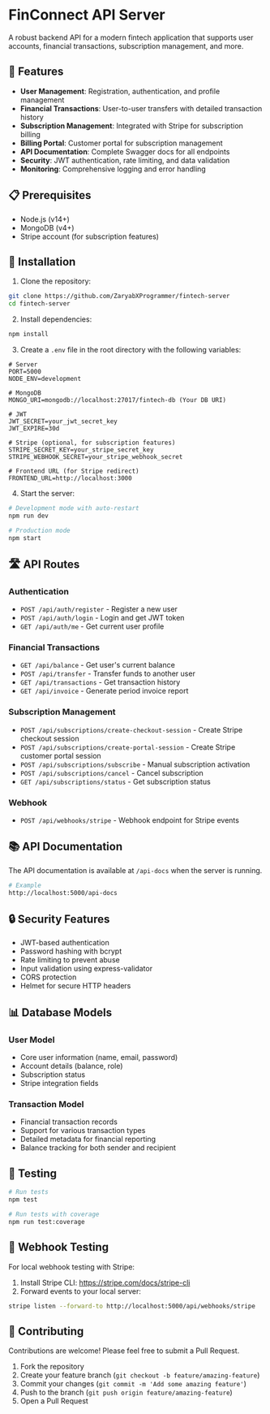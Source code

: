 # FinConnect API Server

A robust backend API for a modern fintech application that supports user accounts, financial transactions, subscription management, and more.

## 🚀 Features

- **User Management**: Registration, authentication, and profile management
- **Financial Transactions**: User-to-user transfers with detailed transaction history
- **Subscription Management**: Integrated with Stripe for subscription billing
- **Billing Portal**: Customer portal for subscription management
- **API Documentation**: Complete Swagger docs for all endpoints
- **Security**: JWT authentication, rate limiting, and data validation
- **Monitoring**: Comprehensive logging and error handling

## 📋 Prerequisites

- Node.js (v14+)
- MongoDB (v4+)
- Stripe account (for subscription features)

## 🔧 Installation

1. Clone the repository:
```bash
git clone https://github.com/ZaryabXProgrammer/fintech-server
cd fintech-server
```

2. Install dependencies:
```bash
npm install
```

3. Create a `.env` file in the root directory with the following variables:
```
# Server
PORT=5000
NODE_ENV=development

# MongoDB
MONGO_URI=mongodb://localhost:27017/fintech-db (Your DB URI)

# JWT
JWT_SECRET=your_jwt_secret_key
JWT_EXPIRE=30d

# Stripe (optional, for subscription features)
STRIPE_SECRET_KEY=your_stripe_secret_key
STRIPE_WEBHOOK_SECRET=your_stripe_webhook_secret

# Frontend URL (for Stripe redirect)
FRONTEND_URL=http://localhost:3000
```

4. Start the server:
```bash
# Development mode with auto-restart
npm run dev

# Production mode
npm start
```

## 🛣️ API Routes

### Authentication
- `POST /api/auth/register` - Register a new user
- `POST /api/auth/login` - Login and get JWT token
- `GET /api/auth/me` - Get current user profile

### Financial Transactions
- `GET /api/balance` - Get user's current balance
- `POST /api/transfer` - Transfer funds to another user
- `GET /api/transactions` - Get transaction history
- `GET /api/invoice` - Generate period invoice report

### Subscription Management
- `POST /api/subscriptions/create-checkout-session` - Create Stripe checkout session
- `POST /api/subscriptions/create-portal-session` - Create Stripe customer portal session
- `POST /api/subscriptions/subscribe` - Manual subscription activation
- `POST /api/subscriptions/cancel` - Cancel subscription
- `GET /api/subscriptions/status` - Get subscription status

### Webhook
- `POST /api/webhooks/stripe` - Webhook endpoint for Stripe events

## 📚 API Documentation

The API documentation is available at `/api-docs` when the server is running.

```bash
# Example
http://localhost:5000/api-docs
```

## 🔒 Security Features

- JWT-based authentication
- Password hashing with bcrypt
- Rate limiting to prevent abuse
- Input validation using express-validator
- CORS protection
- Helmet for secure HTTP headers

## 📊 Database Models

### User Model
- Core user information (name, email, password)
- Account details (balance, role)
- Subscription status
- Stripe integration fields

### Transaction Model
- Financial transaction records
- Support for various transaction types
- Detailed metadata for financial reporting
- Balance tracking for both sender and recipient

## 🧪 Testing

```bash
# Run tests
npm test

# Run tests with coverage
npm run test:coverage
```

## 🔄 Webhook Testing

For local webhook testing with Stripe:

1. Install Stripe CLI: https://stripe.com/docs/stripe-cli
2. Forward events to your local server:
```bash
stripe listen --forward-to http://localhost:5000/api/webhooks/stripe
```

## 🤝 Contributing

Contributions are welcome! Please feel free to submit a Pull Request.

1. Fork the repository
2. Create your feature branch (`git checkout -b feature/amazing-feature`)
3. Commit your changes (`git commit -m 'Add some amazing feature'`)
4. Push to the branch (`git push origin feature/amazing-feature`)
5. Open a Pull Request